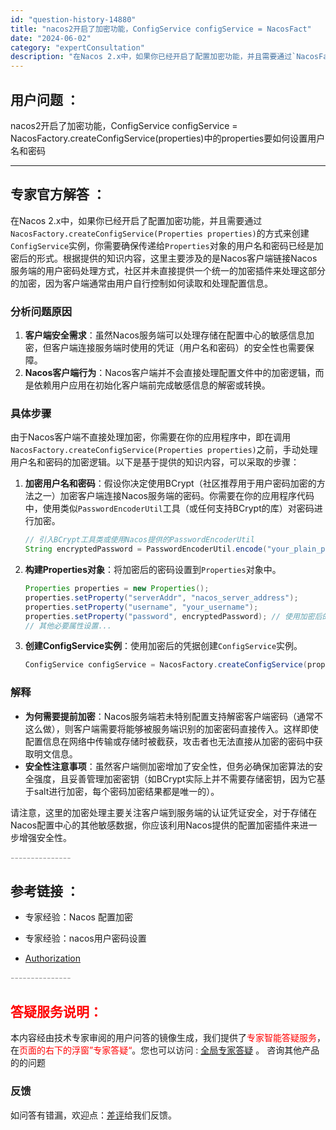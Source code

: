 ```yaml
---
id: "question-history-14880"
title: "nacos2开启了加密功能，ConfigService configService = NacosFact"
date: "2024-06-02"
category: "expertConsultation"
description: "在Nacos 2.x中，如果你已经开启了配置加密功能，并且需要通过`NacosFactory.createConfigService(Properties properties)`的方式来创建`ConfigService`实例，你需要确保传递给`Properties`对象的用户名和密码已经是加密后的"
---
```


## 用户问题 ： 
 nacos2开启了加密功能，ConfigService configService = NacosFactory.createConfigService(properties)中的properties要如何设置用户名和密码  

---------------
## 专家官方解答 ：

在Nacos 2.x中，如果你已经开启了配置加密功能，并且需要通过`NacosFactory.createConfigService(Properties properties)`的方式来创建`ConfigService`实例，你需要确保传递给`Properties`对象的用户名和密码已经是加密后的形式。根据提供的知识内容，这里主要涉及的是Nacos客户端链接Nacos服务端的用户密码处理方式，社区并未直接提供一个统一的加密插件来处理这部分的加密，因为客户端通常由用户自行控制如何读取和处理配置信息。

### 分析问题原因
1. **客户端安全需求**：虽然Nacos服务端可以处理存储在配置中心的敏感信息加密，但客户端连接服务端时使用的凭证（用户名和密码）的安全性也需要保障。
2. **Nacos客户端行为**：Nacos客户端并不会直接处理配置文件中的加密逻辑，而是依赖用户应用在初始化客户端前完成敏感信息的解密或转换。

### 具体步骤
由于Nacos客户端不直接处理加密，你需要在你的应用程序中，即在调用`NacosFactory.createConfigService(Properties properties)`之前，手动处理用户名和密码的加密逻辑。以下是基于提供的知识内容，可以采取的步骤：

1. **加密用户名和密码**：假设你决定使用BCrypt（社区推荐用于用户密码加密的方法之一）加密客户端连接Nacos服务端的密码。你需要在你的应用程序代码中，使用类似`PasswordEncoderUtil`工具（或任何支持BCrypt的库）对密码进行加密。

    ```java
    // 引入BCrypt工具类或使用Nacos提供的PasswordEncoderUtil
    String encryptedPassword = PasswordEncoderUtil.encode("your_plain_password");
    ```

2. **构建Properties对象**：将加密后的密码设置到`Properties`对象中。

    ```java
    Properties properties = new Properties();
    properties.setProperty("serverAddr", "nacos_server_address");
    properties.setProperty("username", "your_username");
    properties.setProperty("password", encryptedPassword); // 使用加密后的密码
    // 其他必要属性设置...
    ```

3. **创建ConfigService实例**：使用加密后的凭据创建`ConfigService`实例。

    ```java
    ConfigService configService = NacosFactory.createConfigService(properties);
    ```

### 解释
- **为何需要提前加密**：Nacos服务端若未特别配置支持解密客户端密码（通常不这么做），则客户端需要将能够被服务端识别的加密密码直接传入。这样即使配置信息在网络中传输或存储时被截获，攻击者也无法直接从加密的密码中获取明文信息。
- **安全性注意事项**：虽然客户端侧加密增加了安全性，但务必确保加密算法的安全强度，且妥善管理加密密钥（如BCrypt实际上并不需要存储密钥，因为它基于salt进行加密，每个密码加密结果都是唯一的）。

请注意，这里的加密处理主要关注客户端到服务端的认证凭证安全，对于存储在Nacos配置中心的其他敏感数据，你应该利用Nacos提供的配置加密插件来进一步增强安全性。


<font color="#949494">---------------</font> 


## 参考链接 ：

* 专家经验：Nacos 配置加密 
 
 * 专家经验：nacos用户密码设置 
 
 * [Authorization](https://nacos.io/docs/latest/guide/user/auth)


 <font color="#949494">---------------</font> 
 


## <font color="#FF0000">答疑服务说明：</font> 

本内容经由技术专家审阅的用户问答的镜像生成，我们提供了<font color="#FF0000">专家智能答疑服务</font>，在<font color="#FF0000">页面的右下的浮窗”专家答疑“</font>。您也可以访问 : [全局专家答疑](https://answer.opensource.alibaba.com/docs/intro) 。 咨询其他产品的的问题

### 反馈
如问答有错漏，欢迎点：[差评](https://ai.nacos.io/user/feedbackByEnhancerGradePOJOID?enhancerGradePOJOId=14905)给我们反馈。
